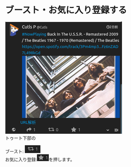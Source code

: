 # ブースト・お気に入り登録する


 ![toottl1](https://raw.githubusercontent.com/cutls/TheDeskDocs/master/media/toottl1.png)  
トゥート下部の

ブースト: ![toottl3](https://raw.githubusercontent.com/cutls/TheDeskDocs/master/media/toottl3.png)  
お気に入り登録:![toottl5](https://raw.githubusercontent.com/cutls/TheDeskDocs/master/media/toottl5.png)を押します。
